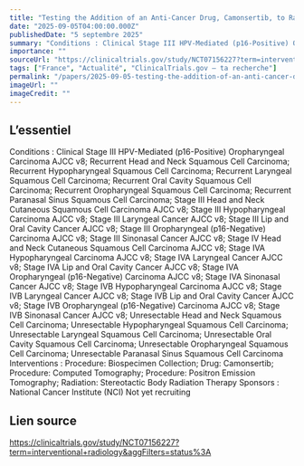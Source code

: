 ```yaml
---
title: "Testing the Addition of an Anti-Cancer Drug, Camonsertib, to Radiation Therapy for Recurrent Head and Neck Squamous Cell Carcinoma"
date: "2025-09-05T04:00:00.000Z"
publishedDate: "5 septembre 2025"
summary: "Conditions : Clinical Stage III HPV-Mediated (p16-Positive) Oropharyngeal Carcinoma AJCC v8; Recurrent Head and Neck Squamous Cell Carcinoma; Recurrent Hypopharyngeal Squamous Cell Carcinoma; Recurrent Laryngeal Squamous Cell Carcinoma; Recurrent Oral Cavity Squamous Cell Carcinoma; Recurrent Oropharyngeal Squamous Cell Carcinoma; Recurrent Paranasal Sinus Squamous Cell Carcinoma; Stage III Head and Neck Cutaneous Squamous Cell Carcinoma AJCC v8; Stage III Hypopharyngeal Carcinoma AJCC v8; Stage III Laryngeal Cancer AJCC v8; Stage III Lip and Oral Cavity Cancer AJCC v8; Stage III Oropharyngeal (p16-Negative) Carcinoma AJCC v8; Stage III Sinonasal Cancer AJCC v8; Stage IV Head and Neck Cutaneous Squamous Cell Carcinoma AJCC v8; Stage IVA Hypopharyngeal Carcinoma AJCC v8; Stage IVA Laryngeal Cancer AJCC v8; Stage IVA Lip and Oral Cavity Cancer AJCC v8; Stage IVA Oropharyngeal (p16-Negative) Carcinoma AJCC v8; Stage IVA Sinonasal Cancer AJCC v8; Stage IVB Hypopharyngeal Carcinoma AJCC v8; Stage IVB Laryngeal Cancer AJCC v8; Stage IVB Lip and Oral Cavity Cancer AJCC v8; Stage IVB Oropharyngeal (p16-Negative) Carcinoma AJCC v8; Stage IVB Sinonasal Cancer AJCC v8; Unresectable Head and Neck Squamous Cell Carcinoma; Unresectable Hypopharyngeal Squamous Cell Carcinoma; Unresectable Laryngeal Squamous Cell Carcinoma; Unresectable Oral Cavity Squamous Cell Carcinoma; Unresectable Oropharyngeal Squamous Cell Carcinoma; Unresectable Paranasal Sinus Squamous Cell Carcinoma Interventions : Procedure: Biospecimen Collection; Drug: Camonsertib; Procedure: Computed Tomography; Procedure: Positron Emission Tomography; Radiation: Stereotactic Body Radiation Therapy Sponsors : National Cancer Institute (NCI) Not yet recruiting"
importance: ""
sourceUrl: "https://clinicaltrials.gov/study/NCT07156227?term=interventional+radiology&aggFilters=status%3A"
tags: ["France", "Actualité", "ClinicalTrials.gov — ta recherche"]
permalink: "/papers/2025-09-05-testing-the-addition-of-an-anti-cancer-drug-camonsertib-to-radiation-therapy-for-recurrent-head-and-neck-squamous-cell-carcinoma"
imageUrl: ""
imageCredit: ""
---
```


## L’essentiel

Conditions : Clinical Stage III HPV-Mediated (p16-Positive) Oropharyngeal Carcinoma AJCC v8; Recurrent Head and Neck Squamous Cell Carcinoma; Recurrent Hypopharyngeal Squamous Cell Carcinoma; Recurrent Laryngeal Squamous Cell Carcinoma; Recurrent Oral Cavity Squamous Cell Carcinoma; Recurrent Oropharyngeal Squamous Cell Carcinoma; Recurrent Paranasal Sinus Squamous Cell Carcinoma; Stage III Head and Neck Cutaneous Squamous Cell Carcinoma AJCC v8; Stage III Hypopharyngeal Carcinoma AJCC v8; Stage III Laryngeal Cancer AJCC v8; Stage III Lip and Oral Cavity Cancer AJCC v8; Stage III Oropharyngeal (p16-Negative) Carcinoma AJCC v8; Stage III Sinonasal Cancer AJCC v8; Stage IV Head and Neck Cutaneous Squamous Cell Carcinoma AJCC v8; Stage IVA Hypopharyngeal Carcinoma AJCC v8; Stage IVA Laryngeal Cancer AJCC v8; Stage IVA Lip and Oral Cavity Cancer AJCC v8; Stage IVA Oropharyngeal (p16-Negative) Carcinoma AJCC v8; Stage IVA Sinonasal Cancer AJCC v8; Stage IVB Hypopharyngeal Carcinoma AJCC v8; Stage IVB Laryngeal Cancer AJCC v8; Stage IVB Lip and Oral Cavity Cancer AJCC v8; Stage IVB Oropharyngeal (p16-Negative) Carcinoma AJCC v8; Stage IVB Sinonasal Cancer AJCC v8; Unresectable Head and Neck Squamous Cell Carcinoma; Unresectable Hypopharyngeal Squamous Cell Carcinoma; Unresectable Laryngeal Squamous Cell Carcinoma; Unresectable Oral Cavity Squamous Cell Carcinoma; Unresectable Oropharyngeal Squamous Cell Carcinoma; Unresectable Paranasal Sinus Squamous Cell Carcinoma Interventions : Procedure: Biospecimen Collection; Drug: Camonsertib; Procedure: Computed Tomography; Procedure: Positron Emission Tomography; Radiation: Stereotactic Body Radiation Therapy Sponsors : National Cancer Institute (NCI) Not yet recruiting

## Lien source

https://clinicaltrials.gov/study/NCT07156227?term=interventional+radiology&aggFilters=status%3A
